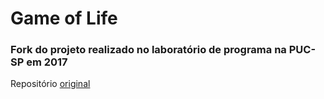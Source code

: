 # Game of Life
### Fork do projeto realizado no laboratório de programa na PUC-SP em 2017

Repositório [original](https://github.com/MuriloAcsonov/GOF)
